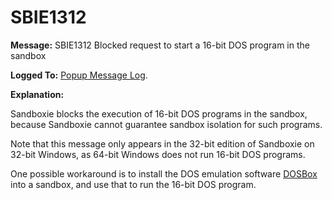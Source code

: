 # SBIE1312

**Message:** SBIE1312 Blocked request to start a 16-bit DOS program in the sandbox

**Logged To:** [Popup Message Log](PopupMessageLog).

**Explanation:**

Sandboxie blocks the execution of 16-bit DOS programs in the sandbox, because Sandboxie cannot guarantee sandbox isolation for such programs.

Note that this message only appears in the 32-bit edition of Sandboxie on 32-bit Windows, as 64-bit Windows does not run 16-bit DOS programs.

One possible workaround is to install the DOS emulation software [DOSBox](http://www.dosbox.com/) into a sandbox, and use that to run the 16-bit DOS program.
